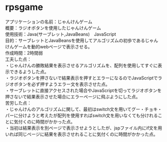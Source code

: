 # rpsgame
アプリケーションの名前：じゃんけんゲーム<br/>
概要：ラジオボタンを使用したじゃんけんゲーム<br/>
使用技術：Java(サーブレット,JavaBeans)　JavaScript　　<br/>
目的：サーブレットとJavaBeansを使用してアルゴリズムの初歩であるじゃんけんゲームを動的webページで表示させる。<br/>
作成時間：2時間弱<br/>
工夫した点：<br/>
・じゃんけんの勝敗結果を表示させるアルゴリズムを、配列を使用してすぐに表示できるようした点。<br/>
・ラジオボタンを押さないで結果表示を押すとエラーになるのでJavaScriptでラジオボタンを必ず押すようエラー文を表示させた点。<br/>
・サーブレットに直接アクセスされた場合やJavaScriptを切ってラジオボタンを押さないで結果表示させた場合にエラーページに飛ぶようにした点。<br/>
苦労した点：<br/>
・じゃんけんのアルゴリズムに関して、最初はswitch文を用いてグー・チョキ・パーに分けようと考えたが配列を使用すればswitch文を用いなくても分けれることに気付くのに時間がかかった点。<br/>
・当初は結果表示を別ページで表示させようとしたが、jspファイル内にif文を用いれば同じページに結果を表示させれることに気付くのに時間がかかった点。
